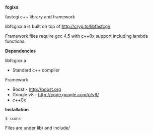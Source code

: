 **fcgixx**

fastcgi c++ library and framework

libfcgixx.a is built on top of http://cryp.to/libfastcgi/

Framework files require gcc 4.5 with c++0x support including lambda functions


**Dependencies**

libfcgixx.a

*   Standard c++ compiler

Framework

*   Boost - http://boost.org
*   Google v8 - http://code.google.com/p/v8/
*   c++0x


**Installation**
  
    $ scons

Files are under lib/ and include/
